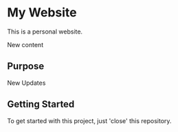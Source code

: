 # My Website

This is a personal website.

New content

## Purpose

New Updates

## Getting Started

To get started with this project, just 'close' this repository.
